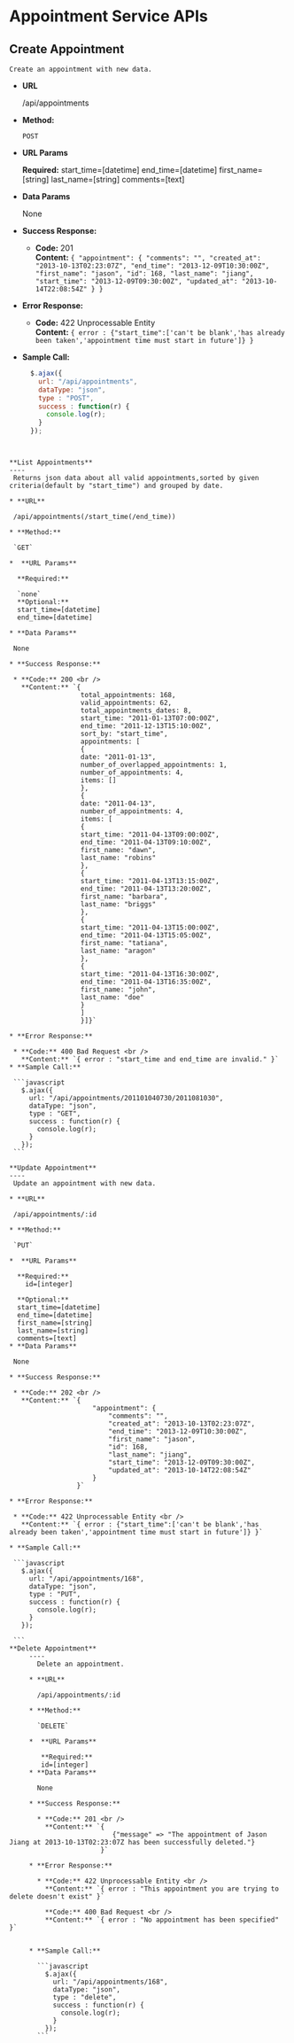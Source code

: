Appointment Service APIs
=========
  **Create Appointment**
  ----
    Create an appointment with new data.

  * **URL**

    /api/appointments

  * **Method:**

    `POST`

  *  **URL Params**

     **Required:**
     start_time=[datetime]
     end_time=[datetime]
     first_name=[string]
     last_name=[string]
     comments=[text]
  * **Data Params**

    None

  * **Success Response:**

    * **Code:** 201 <br />
      **Content:** `{
                        "appointment": {
                            "comments": "",
                            "created_at": "2013-10-13T02:23:07Z",
                            "end_time": "2013-12-09T10:30:00Z",
                            "first_name": "jason",
                            "id": 168,
                            "last_name": "jiang",
                            "start_time": "2013-12-09T09:30:00Z",
                            "updated_at": "2013-10-14T22:08:54Z"
                        }
                    }`

  * **Error Response:**

    * **Code:** 422 Unprocessable Entity <br />
      **Content:** `{ error : {"start_time":['can't be blank','has already been taken','appointment time must start in future']} }`

  * **Sample Call:**

    ```javascript
      $.ajax({
        url: "/api/appointments",
        dataType: "json",
        type : "POST",
        success : function(r) {
          console.log(r);
        }
      });
   ```


  **List Appointments**
  ----
    Returns json data about all valid appointments,sorted by given criteria(default by "start_time") and grouped by date.

  * **URL**

    /api/appointments(/start_time(/end_time))

  * **Method:**

    `GET`

  *  **URL Params**

     **Required:**

     `none`
     **Optional:**
     start_time=[datetime]
     end_time=[datetime]

  * **Data Params**

    None

  * **Success Response:**

    * **Code:** 200 <br />
      **Content:** `{
                     total_appointments: 168,
                     valid_appointments: 62,
                     total_appointments_dates: 8,
                     start_time: "2011-01-13T07:00:00Z",
                     end_time: "2011-12-13T15:10:00Z",
                     sort_by: "start_time",
                     appointments: [
                     {
                     date: "2011-01-13",
                     number_of_overlapped_appointments: 1,
                     number_of_appointments: 4,
                     items: []
                     },
                     {
                     date: "2011-04-13",
                     number_of_appointments: 4,
                     items: [
                     {
                     start_time: "2011-04-13T09:00:00Z",
                     end_time: "2011-04-13T09:10:00Z",
                     first_name: "dawn",
                     last_name: "robins"
                     },
                     {
                     start_time: "2011-04-13T13:15:00Z",
                     end_time: "2011-04-13T13:20:00Z",
                     first_name: "barbara",
                     last_name: "briggs"
                     },
                     {
                     start_time: "2011-04-13T15:00:00Z",
                     end_time: "2011-04-13T15:05:00Z",
                     first_name: "tatiana",
                     last_name: "aragon"
                     },
                     {
                     start_time: "2011-04-13T16:30:00Z",
                     end_time: "2011-04-13T16:35:00Z",
                     first_name: "john",
                     last_name: "doe"
                     }
                     ]
                     }]}`

  * **Error Response:**

    * **Code:** 400 Bad Request <br />
      **Content:** `{ error : "start_time and end_time are invalid." }`
  * **Sample Call:**

    ```javascript
      $.ajax({
        url: "/api/appointments/201101040730/2011081030",
        dataType: "json",
        type : "GET",
        success : function(r) {
          console.log(r);
        }
      });
    ```

  **Update Appointment**
  ----
    Update an appointment with new data.

  * **URL**

    /api/appointments/:id

  * **Method:**

    `PUT`

  *  **URL Params**

     **Required:**
       id=[integer]

     **Optional:**
     start_time=[datetime]
     end_time=[datetime]
     first_name=[string]
     last_name=[string]
     comments=[text]
  * **Data Params**

    None

  * **Success Response:**

    * **Code:** 202 <br />
      **Content:** `{
                        "appointment": {
                            "comments": "",
                            "created_at": "2013-10-13T02:23:07Z",
                            "end_time": "2013-12-09T10:30:00Z",
                            "first_name": "jason",
                            "id": 168,
                            "last_name": "jiang",
                            "start_time": "2013-12-09T09:30:00Z",
                            "updated_at": "2013-10-14T22:08:54Z"
                        }
                    }`

  * **Error Response:**

    * **Code:** 422 Unprocessable Entity <br />
      **Content:** `{ error : {"start_time":['can't be blank','has already been taken','appointment time must start in future']} }`

  * **Sample Call:**

    ```javascript
      $.ajax({
        url: "/api/appointments/168",
        dataType: "json",
        type : "PUT",
        success : function(r) {
          console.log(r);
        }
      });

    ```
   **Delete Appointment**
        ----
          Delete an appointment.

        * **URL**

          /api/appointments/:id

        * **Method:**

          `DELETE`

        *  **URL Params**

           **Required:**
           id=[integer]
        * **Data Params**

          None

        * **Success Response:**

          * **Code:** 201 <br />
            **Content:** `{
                             {"message" => "The appointment of Jason Jiang at 2013-10-13T02:23:07Z has been successfully deleted."}
                          }`

        * **Error Response:**

          * **Code:** 422 Unprocessable Entity <br />
            **Content:** `{ error : "This appointment you are trying to delete doesn't exist" }`

            **Code:** 400 Bad Request <br />
            **Content:** `{ error : "No appointment has been specified" }`


        * **Sample Call:**

          ```javascript
            $.ajax({
              url: "/api/appointments/168",
              dataType: "json",
              type : "delete",
              success : function(r) {
                console.log(r);
              }
            });
          ```
